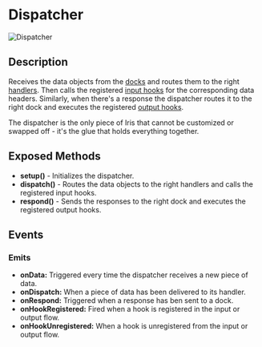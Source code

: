 # Dispatcher

![Dispatcher](http://i.imgur.com/1Lg4L15.png)

## Description

Receives the data objects from the [docks](docks.md) and routes them to the right [handlers](handlers.md). Then calls the registered [input hooks](hooks.md) for the corresponding data headers. Similarly, when there's a response the dispatcher routes it to the right dock and executes the registered [output hooks](hooks.md). 

The dispatcher is the only piece of Iris that cannot be customized or swapped off - it's the glue that holds everything together.


## Exposed Methods

- **setup()** - Initializes the dispatcher.
- **dispatch()** - Routes the data objects to the right handlers and calls the registered input hooks.
- **respond()** - Sends the responses to the right dock and executes the registered output hooks.


## Events

### Emits

- **onData:** Triggered every time the dispatcher receives a new piece of data.
- **onDispatch:** When a piece of data has been delivered to its handler.
- **onRespond:** Triggered when a response has ben sent to a dock.
- **onHookRegistered:** Fired when a hook is registered in the input or output flow.
- **onHookUnregistered:** When a hook is unregistered from the input or output flow.